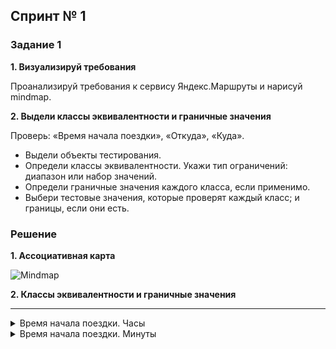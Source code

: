 ## <a name="test-design" />Спринт № 1 

### Задание 1

**1. Визуализируй требования**

Проанализируй требования к сервису Яндекс.Маршруты и нарисуй mindmap.

**2. Выдели классы эквивалентности и граничные значения**

Проверь: «Время начала поездки», «Откуда», «Куда».

- Выдели объекты тестирования.
- Определи классы эквивалентности. Укажи тип ограничений: диапазон или набор значений.
- Определи граничные значения каждого класса, если применимо.
- Выбери тестовые значения, которые проверят каждый класс; и границы, если они есть.

### Решение

**1. Ассоциативная карта**

![Mindmap](https://github.com/KateSibi/Yandex.Practice-QA-Engineer/assets/117051965/2e365c3f-920d-4a9f-b8e0-10a725e6e11f)


**2. Классы эквивалентности и граничные значения**

***

</details>

<details>
<summary>Время начала поездки. Часы</summary>

***

|Название класса|Границы|Тестовые данные внутри класса|Тестовые данные на границах|
|:------------|:------|:---------------------|:------------------|
|Числа от 0 до 9|0, 9|6|-1, 0, 1, 9, 8|
|Числа от 10 до 23|10, 23|19|10, 11, 22, 23|
|>=24|24, +∞|26|24,25|
|Пустое поле|||
|Ввод отрицательного значений|-∞, -1|-5|-1, 0, 2|
|Ввод дробного числа||0.2||
|Строка, содержащая 1 символ||1 символ - 1|1 символ - 1; пустой ввод|
|Строка, содержащая 2 символа||2 символа - 22|2 символа - 22; 1 символ - 2|
|Строка, содержащая >=3 символа|3|5 символов - 12345|3 символа - 123; 4 символа - 1234|
|Строка, содержащая спецсимволы||!"%&()#||
|Строка, содержащая пробел||2 0||
|Строка, содержащая рус. буквы||Боб||
|Строка, содержащая англ. буквы||Bob||

***

</details>

<details>
<summary>Время начала поездки. Минуты</summary>

***

|Название класса|Границы|Тестовые данные внутри класса|Тестовые данные на границах|
|:------------|:------|:---------------------|:------------------|
|Числа от 0 до 9|0, 9|5|-1, 0, 1, 9, 8|
|Числа от 10 до 59|10, 59|13|10, 11, 58, 59|
|>=60|60, +∞|62|60,61|
|Пустое поле|||
|Ввод отрицательного значений|-∞, -1|-5|-1, 0, 2|
|Ввод дробного числа||0.2||
|Строка, содержащая 1 символ||1 символ - 1|1 символ - 1; пустой ввод|
|Строка, содержащая 2 символа||2 символа - 22|2 символа - 22; 1 символ - 2|
|Строка, содержащая >=3 символа|3|5 символов - 12345|3 символа - 123; 4 символа - 1234|
|Строка, содержащая спецсимволы||!"%&()#||
|Строка, содержащая пробел||2 0||
|Строка, содержащая рус. буквы||Боб||
|Строка, содержащая англ. буквы||Bob||












